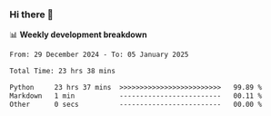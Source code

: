 ### Hi there 👋

<!--
**rajaahdjey/rajaahdjey** is a ✨ _special_ ✨ repository because its `README.md` (this file) appears on your GitHub profile.

Here are some ideas to get you started:

- 🔭 I’m currently working on ...
- 🌱 I’m currently learning ...
- 👯 I’m looking to collaborate on ...
- 🤔 I’m looking for help with ...
- 💬 Ask me about ...
- 📫 How to reach me: ...
- 😄 Pronouns: ...
- ⚡ Fun fact: ...
-->

📊 **Weekly development breakdown**
<!--START_SECTION:waka-->

```txt
From: 29 December 2024 - To: 05 January 2025

Total Time: 23 hrs 38 mins

Python     23 hrs 37 mins  >>>>>>>>>>>>>>>>>>>>>>>>>   99.89 %
Markdown   1 min           -------------------------   00.11 %
Other      0 secs          -------------------------   00.00 %
```

<!--END_SECTION:waka-->

